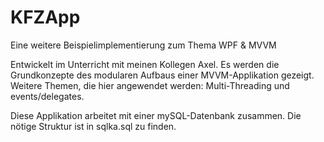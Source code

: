 # KFZApp
Eine weitere Beispielimplementierung zum Thema WPF &amp; MVVM

Entwickelt im Unterricht mit meinen Kollegen Axel. Es werden die Grundkonzepte des modularen Aufbaus einer MVVM-Applikation gezeigt.
Weitere Themen, die hier angewendet werden: Multi-Threading und events/delegates.

Diese Applikation arbeitet mit einer mySQL-Datenbank zusammen. Die nötige Struktur ist in sqlka.sql zu finden.
